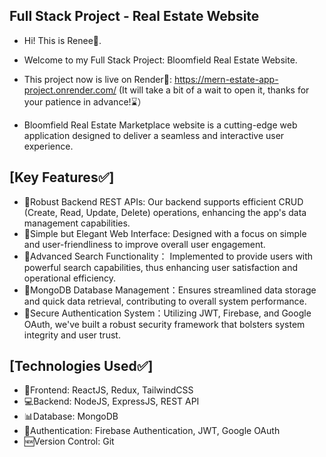 ## Full Stack Project - Real Estate Website
- Hi! This is Renee👋.
- Welcome to my Full Stack Project: Bloomfield Real Estate Website.

- This project now is live on Render🎉: https://mern-estate-app-project.onrender.com/
 (It will take a bit of a wait to open it, thanks for your patience in advance!⌛️）

- Bloomfield Real Estate Marketplace website is a cutting-edge web application designed to deliver a seamless and interactive user experience.

## [Key Features✅]
- 🌟Robust Backend REST APIs: Our backend supports efficient CRUD (Create, Read, Update, Delete) operations, enhancing the app's data management capabilities.
- 🌟Simple but Elegant Web Interface: Designed with a focus on simple and user-friendliness to improve overall user engagement.
- 🌟Advanced Search Functionality： Implemented to provide users with powerful search capabilities, thus enhancing user satisfaction and operational efficiency.
- 🌟MongoDB Database Management：Ensures streamlined data storage and quick data retrieval, contributing to overall system performance.
- 🌟Secure Authentication System：Utilizing JWT, Firebase, and Google OAuth, we've built a robust security framework that bolsters system integrity and user trust.

## [Technologies Used✅]
- 🌸Frontend: ReactJS, Redux, TailwindCSS
- 💻Backend: NodeJS, ExpressJS, REST API
- 📊Database: MongoDB
- 🔑Authentication: Firebase Authentication, JWT, Google OAuth
- 🆕Version Control: Git
